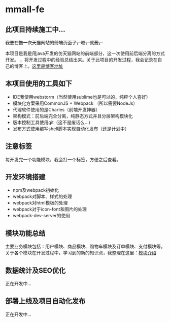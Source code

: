 # mmall-fe

## 此项目持续施工中...

<del>我要在撸一次天猫网站的前端页面了，嗯，就酱。</del>

本项目是我是用java开发的仿天猫网站的前端部分，这一次使用前后端分离的方式开发。
，将开发过程中的经验总结出来。关于此项目的开发过程，我会记录在自己的博客上。[这里是博客地址](http://www.cnblogs.com/weiminLee/)

## 本项目使用的工具如下

+ IDE我使用webstorm（当然使用sublime也是可以的，纯粹个人喜好）
+ 模块化方案采用CommonJS + Webpack （所以需要NodeJs）
+ 代理软件使用的是Charles（前端开发神器）
+ 架构模式：前后端完全分离，纯静态方式并且分层架构模块化
+ 版本控制工具使用git（这不是废话么...)
+ 发布方式使用编写shell脚本实现自动化发布（还是计划中）

## 注意标签

每开发完一个功能模块，我会打一个标签，方便之后查看。

## 开发环境搭建

+ npm及webpack初始化
+ webpack对脚本、样式的处理
+ webpack对html模板的处理
+ webpack对于icon-font和图片的处理
+ webpack-dev-server的使用

## 模块功能总结

主要业务模块包括：用户模块、商品模块、购物车模块及订单模块、支付模块等。
关于各个模块在开发过程中，学习到的新的知识点，我整理在这里：[模块介绍](https://github.com/Liweimin0512/mmall-fe/blob/master/doc/ModuleIntroduction.md)

## 数据统计及SEO优化

正在开发中...

## 部署上线及项目自动化发布

正在开发中...
